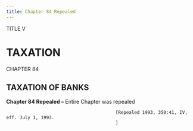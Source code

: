 ```yaml
---
title: Chapter 84 Repealed
---
```


TITLE V
                                             
TAXATION
========

CHAPTER 84
                                             
TAXATION OF BANKS
-----------------

**Chapter 84 Repealed –** Entire Chapter was repealed


                                             [Repealed 1993, 350:41, IV, eff. July 1, 1993.
                                             ]
